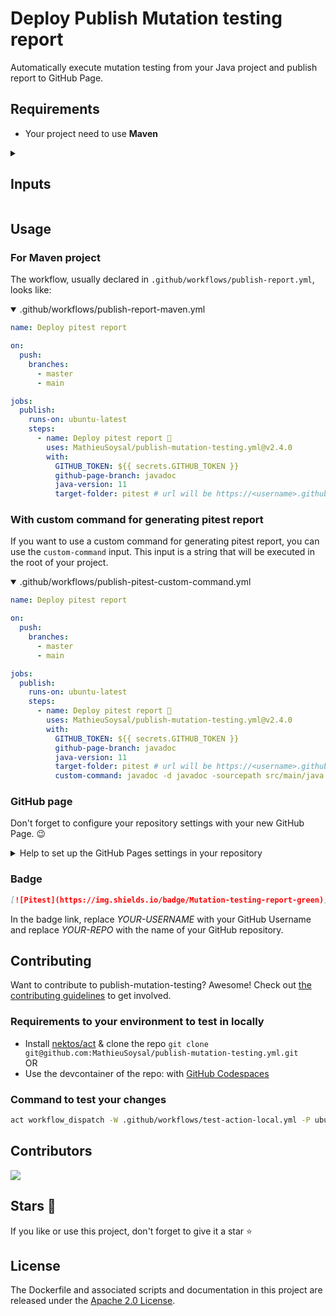# Deploy Publish Mutation testing report


Automatically execute mutation testing from your Java project and publish report to GitHub Page.

## Requirements
- Your project need to use **Maven**
<details>
<summary>
<h2>Inputs</h2>
</summary>

| input                 | description                                                | default             |
|-----------------------|------------------------------------------------------------|---------------------|
| java-version          | java version inside your project                           | 11                  |
| GITHUB_TOKEN          | The GitHub token the GitHub repository                     |                     |
| github-page-branch    | Branch where the report is hosted                          | pitest              |
| target-folder         | Directory where the report contents should be stored       | .                   |
| java-distribution     | Java distribution inside your project                      | adopt               |
| custom-command        | Custom command to execute pitest                           | ""                  |
| without-deploy        | Enable or disable deploy of the report to the GitHub Page  | false               |
| without-checkout      | Enable or disable the checkout                             | false               |
| pitest-source-folder  | The folder where our project generate the report           | target/pit-reports  |

</details>

## Usage

### For Maven project

The workflow, usually declared in `.github/workflows/publish-report.yml`, looks like:

<details open>

<summary>.github/workflows/publish-report-maven.yml</summary>

```YAML
name: Deploy pitest report

on:
  push:
    branches:
      - master
      - main

jobs:
  publish:
    runs-on: ubuntu-latest
    steps:
      - name: Deploy pitest report 🚀
        uses: MathieuSoysal/publish-mutation-testing.yml@v2.4.0
        with:
          GITHUB_TOKEN: ${{ secrets.GITHUB_TOKEN }}
          github-page-branch: javadoc
          java-version: 11
          target-folder: pitest # url will be https://<username>.github.io/<repo>/pitest
```
</details>

### With custom command for generating pitest report

If you want to use a custom command for generating pitest report, you can use the `custom-command` input. This input is a string that will be executed in the root of your project.

<details open>
<summary>.github/workflows/publish-pitest-custom-command.yml</summary>

```YAML
name: Deploy pitest report

on:
  push:
    branches:
      - master
      - main

jobs:
  publish:
    runs-on: ubuntu-latest
    steps:
      - name: Deploy pitest report 🚀
        uses: MathieuSoysal/publish-mutation-testing.yml@v2.4.0
        with:
          GITHUB_TOKEN: ${{ secrets.GITHUB_TOKEN }}
          github-page-branch: javadoc
          java-version: 11
          target-folder: pitest # url will be https://<username>.github.io/<repo>/pitest
          custom-command: javadoc -d javadoc -sourcepath src/main/java -subpackages .
```
</details>

### GitHub page

Don't forget to configure your repository settings with your new GitHub Page. 😉

<details>
<summary>Help to set up the GitHub Pages settings in your repository</summary>


If you need to use the specified directory to store the report, You need to do this on your Settings page. like this.


![]()
[<img src="https://user-images.githubusercontent.com/43273304/230144277-3714a61b-640e-49d4-b164-47598de8734b.jpg" width="900" alt="GitHub-Page-settings" />](https://user-images.githubusercontent.com/43273304/230144277-3714a61b-640e-49d4-b164-47598de8734b.jpg)

Not only that, but if you have README.md file in your javadoc branch, the access will show up just as well. and Doing so does not affect the pitest commit.
</details>

### Badge

```Markdown
[![Pitest](https://img.shields.io/badge/Mutation-testing-report-green)](https://YOUR-USERNAME.github.io/YOUR-REPO/javadoc/)
```
In the badge link, replace *YOUR-USERNAME* with your GitHub Username and replace *YOUR-REPO* with the name of your GitHub repository.

## Contributing

Want to contribute to publish-mutation-testing? Awesome! Check out [the contributing guidelines](CONTRIBUTING.md) to get involved.

### Requirements to your environment to test in locally

- Install [nektos/act](https://github.com/nektos/act) & clone the repo `git clone git@github.com:MathieuSoysal/publish-mutation-testing.yml.git`  
OR
- Use the devcontainer of the repo: with [GitHub Codespaces](https://github.com/codespaces/new?hide_repo_select=true&ref=main&repo=441722764)

### Command to test your changes

```bash
act workflow_dispatch -W .github/workflows/test-action-local.yml -P ubuntu-latest=quay.io/jamezp/act-maven
```

## Contributors
<img src="CONTRIBUTORS.svg"/>


## Stars 🎇

If you like or use this project, don't forget to give it a star ⭐️

## License
The Dockerfile and associated scripts and documentation in this project are released under the [Apache 2.0 License](./LICENSE).
